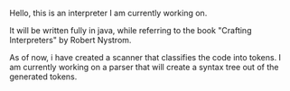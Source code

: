 Hello, this is an interpreter I am currently working on.

It will be written fully in java, while referring to the book "Crafting Interpreters" by Robert Nystrom.

As of now, i have created a scanner that classifies the code into tokens. I am currently working on a parser that will create a syntax tree out of the generated tokens.